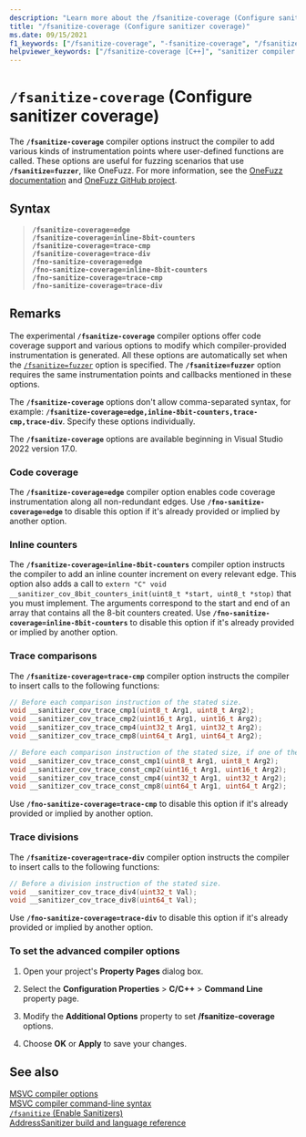 ```yaml
---
description: "Learn more about the /fsanitize-coverage (Configure sanitizer coverage) compiler option."
title: "/fsanitize-coverage (Configure sanitizer coverage)"
ms.date: 09/15/2021
f1_keywords: ["/fsanitize-coverage", "-fsanitize-coverage", "/fsanitize-coverage=inline-8bit-counters", "/fsanitize-coverage=edge", "/fsanitize-coverage=trace-cmp", "/fsanitize-coverage=trace-div", "/fno-sanitize-coverage=inline-8bit-counters", "/fno-sanitize-coverage=edge", "/fno-sanitize-coverage=trace-cmp", "/fno-sanitize-coverage=trace-div"]
helpviewer_keywords: ["/fsanitize-coverage [C++]", "sanitizer compiler option [C++]", "/fsanitize-coverage=inline-8bit-counters", "/fsanitize-coverage=edge", "/fsanitize-coverage=trace-cmp", "/fsanitize-coverage=trace-div", "/fno-sanitize-coverage=inline-8bit-counters", "/fno-sanitize-coverage=edge", "/fno-sanitize-coverage=trace-cmp", "/fno-sanitize-coverage=trace-div"]
---
```

# `/fsanitize-coverage` (Configure sanitizer coverage)

The **`/fsanitize-coverage`** compiler options instruct the compiler to add various kinds of instrumentation points where user-defined functions are called. These options are useful for fuzzing scenarios that use **`/fsanitize=fuzzer`**, like OneFuzz. For more information, see the [OneFuzz documentation](https://www.microsoft.com/en-us/research/project/project-onefuzz/) and [OneFuzz GitHub project](https://github.com/microsoft/onefuzz).

## Syntax

> **`/fsanitize-coverage=edge`**\
> **`/fsanitize-coverage=inline-8bit-counters`**\
> **`/fsanitize-coverage=trace-cmp`**\
> **`/fsanitize-coverage=trace-div`**\
> **`/fno-sanitize-coverage=edge`**\
> **`/fno-sanitize-coverage=inline-8bit-counters`**\
> **`/fno-sanitize-coverage=trace-cmp`**\
> **`/fno-sanitize-coverage=trace-div`**

## Remarks

The experimental **`/fsanitize-coverage`** compiler options offer code coverage support and various options to modify which compiler-provided instrumentation is generated. All these options are automatically set when the [`/fsanitize=fuzzer`](fsanitize.md) option is specified. The **`/fsanitize=fuzzer`** option requires the same instrumentation points and callbacks mentioned in these options.

The **`/fsanitize-coverage`** options don't allow comma-separated syntax, for example: **`/fsanitize-coverage=edge,inline-8bit-counters,trace-cmp,trace-div`**. Specify these options individually.

The **`/fsanitize-coverage`** options are available beginning in Visual Studio 2022 version 17.0.

### Code coverage

The **`/fsanitize-coverage=edge`** compiler option enables code coverage instrumentation along all non-redundant edges. Use **`/fno-sanitize-coverage=edge`** to disable this option if it's already provided or implied by another option.

### Inline counters

The **`/fsanitize-coverage=inline-8bit-counters`** compiler option instructs the compiler to add an inline counter increment on every relevant edge. This option also adds a call to `extern "C" void __sanitizer_cov_8bit_counters_init(uint8_t *start, uint8_t *stop)` that you must implement. The arguments correspond to the start and end of an array that contains all the 8-bit counters created. Use **`/fno-sanitize-coverage=inline-8bit-counters`** to disable this option if it's already provided or implied by another option.

### Trace comparisons

The **`/fsanitize-coverage=trace-cmp`** compiler option instructs the compiler to insert calls to the following functions:

```C
// Before each comparison instruction of the stated size.
void __sanitizer_cov_trace_cmp1(uint8_t Arg1, uint8_t Arg2);
void __sanitizer_cov_trace_cmp2(uint16_t Arg1, uint16_t Arg2);
void __sanitizer_cov_trace_cmp4(uint32_t Arg1, uint32_t Arg2);
void __sanitizer_cov_trace_cmp8(uint64_t Arg1, uint64_t Arg2);

// Before each comparison instruction of the stated size, if one of the operands (Arg1) is constant.
void __sanitizer_cov_trace_const_cmp1(uint8_t Arg1, uint8_t Arg2);
void __sanitizer_cov_trace_const_cmp2(uint16_t Arg1, uint16_t Arg2);
void __sanitizer_cov_trace_const_cmp4(uint32_t Arg1, uint32_t Arg2);
void __sanitizer_cov_trace_const_cmp8(uint64_t Arg1, uint64_t Arg2);
```

Use **`/fno-sanitize-coverage=trace-cmp`** to disable this option if it's already provided or implied by another option.

### Trace divisions

The **`/fsanitize-coverage=trace-div`** compiler option instructs the compiler to insert calls to the following functions:

```C
// Before a division instruction of the stated size.
void __sanitizer_cov_trace_div4(uint32_t Val);
void __sanitizer_cov_trace_div8(uint64_t Val);
```

Use **`/fno-sanitize-coverage=trace-div`** to disable this option if it's already provided or implied by another option.

### To set the advanced compiler options

1. Open your project's **Property Pages** dialog box.

1. Select the **Configuration Properties** > **C/C++** > **Command Line** property page.

1. Modify the **Additional Options** property to set **/fsanitize-coverage** options.

1. Choose **OK** or **Apply** to save your changes.

## See also

[MSVC compiler options](compiler-options.md)\
[MSVC compiler command-line syntax](compiler-command-line-syntax.md)\
[`/fsanitize` (Enable Sanitizers)](fsanitize.md)\
[AddressSanitizer build and language reference](../../sanitizers/asan-building.md)
